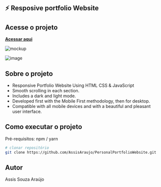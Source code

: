 ## ⚡️ **Resposive portfolio Website**

##  Acesse o projeto
**[Acessar aqui](https://portifolioweb-assis.netlify.app/)**
 

![mockup](https://github.com/AssisAraujo/dsmovie/blob/main/assets/Sem%20t%C3%ADtulo-2.png)

![image](https://user-images.githubusercontent.com/54477660/156861660-ff55b253-9f31-4319-ab0a-b189d5d9c127.png)



## Sobre o projeto 

- Responsive Portfolio Website Using HTML CSS & JavaScript
- Smooth scrolling in each section.
- Includes a dark and light mode.
- Developed first with the Mobile First methodology, then for desktop.
- Compatible with all mobile devices and with a beautiful and pleasant user interface.

## Como executar o projeto

Pré-requisitos: npm / yarn

```bash
# clonar repositório
git clone https://github.com/AssisAraujo/PersonalPortfolioWebsite.git

```

## Autor

Assis Souza Araújo

